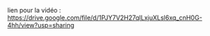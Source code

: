 lien pour la vidéo : https://drive.google.com/file/d/1PJY7V2H27qlLxjuXLsl6xq_cnH0G-4hh/view?usp=sharing
